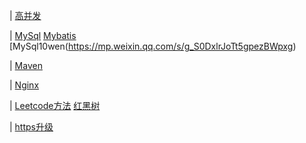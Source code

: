 

| [高并发](https://mp.weixin.qq.com/s/h8y2tEnOHdJMYNWOw8Balw)

|  [MySql](https://mp.weixin.qq.com/s/gkc-3s-doo_XhqmjJm2odw)    [Mybatis](https://mp.weixin.qq.com/s/gkc-3s-doo_XhqmjJm2odw) [MySql10wen(https://mp.weixin.qq.com/s/g_S0DxlrJoTt5gpezBWpxg)

| [Maven](https://mp.weixin.qq.com/s/J5cbxXjAjf-ytHKL3FGGew)

| [Nginx](https://mp.weixin.qq.com/s/eF5LcW2GI6ZylDJNIK4nzw)

| [Leetcode方法](https://mp.weixin.qq.com/s/bInLFTP8lZA20fQ82OrVQQ) [红黑树](https://mp.weixin.qq.com/s/r6foXjNHmU0l_fzrMqxG7Q)

| [https升级](https://mp.weixin.qq.com/s/eMhyGL0Uwt02BCYHDNEceQ)
